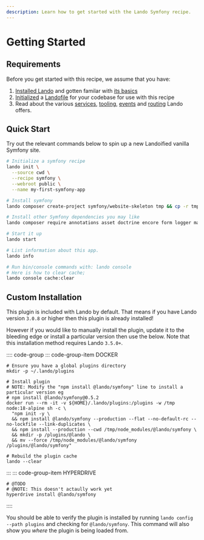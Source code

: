 ```yaml
---
description: Learn how to get started with the Lando Symfony recipe.
---
```


# Getting Started

## Requirements

Before you get started with this recipe, we assume that you have:

1. [Installed Lando](https://docs.lando.dev/installation/system-requirements.html) and gotten familar with [its basics](https://docs.lando.dev/started.html)
2. [Initialized](https://docs.lando.dev/cli/init.html) a [Landofile](https://docs.lando.dev/config/lando.html) for your codebase for use with this recipe
3. Read about the various [services](https://docs.lando.dev/config/services.html), [tooling](https://docs.lando.dev/config/tooling.html), [events](https://docs.lando.dev/config/events.html) and [routing](https://docs.lando.dev/config/proxy.html) Lando offers.

## Quick Start

Try out the relevant commands below to spin up a new Landoified vanilla Symfony site.

```bash
# Initialize a symfony recipe
lando init \
  --source cwd \
  --recipe symfony \
  --webroot public \
  --name my-first-symfony-app

# Install symfony
lando composer create-project symfony/website-skeleton tmp && cp -r tmp/. . && rm -rf tmp

# Install other Symfony dependencies you may like
lando composer require annotations asset doctrine encore form logger maker profiler security security-guard stof/doctrine-extensions-bundle twig validator var-dumper

# Start it up
lando start

# List information about this app.
lando info

# Run bin/console commands with: lando console
# Here is how to clear cache; 
lando console cache:clear
```

## Custom Installation

This plugin is included with Lando by default. That means if you have Lando version `3.0.8` or higher then this plugin is already installed!

However if you would like to manually install the plugin, update it to the bleeding edge or install a particular version then use the below. Note that this installation method requires Lando `3.5.0+`.

:::: code-group
::: code-group-item DOCKER
```bash:no-line-numbers
# Ensure you have a global plugins directory
mkdir -p ~/.lando/plugins

# Install plugin
# NOTE: Modify the "npm install @lando/symfony" line to install a particular version eg
# npm install @lando/symfony@0.5.2
docker run --rm -it -v ${HOME}/.lando/plugins:/plugins -w /tmp node:18-alpine sh -c \
  "npm init -y \
  && npm install @lando/symfony --production --flat --no-default-rc --no-lockfile --link-duplicates \
  && npm install --production --cwd /tmp/node_modules/@lando/symfony \
  && mkdir -p /plugins/@lando \
  && mv --force /tmp/node_modules/@lando/symfony /plugins/@lando/symfony"

# Rebuild the plugin cache
lando --clear
```
:::
::: code-group-item HYPERDRIVE
```bash:no-line-numbers
# @TODO
# @NOTE: This doesn't actaully work yet
hyperdrive install @lando/symfony
```
::::

You should be able to verify the plugin is installed by running `lando config --path plugins` and checking for `@lando/symfony`. This command will also show you _where_ the plugin is being loaded from.
